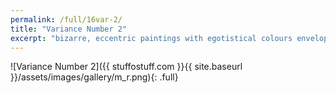 ```yaml
---
permalink: /full/16var-2/
title: "Variance Number 2"
excerpt: "bizarre, eccentric paintings with egotistical colours enveloping the sad, depressed characters within."
---
```


![Variance Number 2]({{ stuffostuff.com }}{{ site.baseurl }}/assets/images/gallery/m_r.png){: .full}